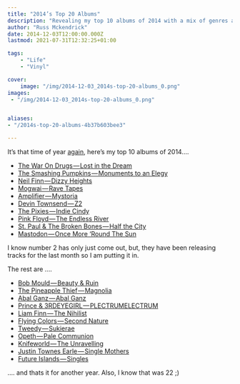 ```yaml
---
title: "2014’s Top 20 Albums"
description: "Revealing my top 10 albums of 2014 with a mix of genres and artists, plus additional favorites that almost made the cut, all available on Spotify."
author: "Russ Mckendrick"
date: 2014-12-03T12:00:00.000Z
lastmod: 2021-07-31T12:32:25+01:00

tags:
    - "Life"
    - "Vinyl"

cover:
    image: "/img/2014-12-03_2014s-top-20-albums_0.png" 
images:
 - "/img/2014-12-03_2014s-top-20-albums_0.png"


aliases:
- "/2014s-top-20-albums-4b37b603bee3"

---
```


It’s that time of year [again](/2013/12/08/top-10-2013/), here’s my top 10 albums of 2014….

- [The War On Drugs — Lost in the Dream](http://open.spotify.com/album/14xxjLlbGy8ACm4MorBjD5)
- [The Smashing Pumpkins — Monuments to an Elegy](http://open.spotify.com/album/7CBU0R0Rj9MaedvP3CKoj5)
- [Neil Finn — Dizzy Heights](http://open.spotify.com/album/6ajnvgSNv3H0cUn4kOVui6)
- [Mogwai — Rave Tapes](http://open.spotify.com/album/2fpcgO6HxWRz4u2dm3ECsH)
- [Amplifier — Mystoria](http://open.spotify.com/album/0EYy4iOYvfFp1zYgRW20jP)
- [Devin Townsend — Z2](http://open.spotify.com/album/2iYw6R8T4DycaeS3LUz575)
- [The Pixies — Indie Cindy](http://open.spotify.com/album/2buKtzUMKIsPcusMqnRYTk)
- [Pink Floyd — The Endless River](http://open.spotify.com/album/0fXAlQ9wTG2glNJvZEkBZc)
- [St. Paul & The Broken Bones — Half the City](http://open.spotify.com/album/2tqtj2GCsOGoYZWkhr81nW)
- [Mastodon — Once More ‘Round The Sun](http://open.spotify.com/album/7mEkBi9a2p2f1WQbnH8Qk5)

I know number 2 has only just come out, but, they have been releasing tracks for the last month so I am putting it in.

The rest are ….

- [Bob Mould — Beauty & Ruin](http://open.spotify.com/album/1Y4SnhJ0qALAVy2NYm5viY)
- [The Pineapple Thief — Magnolia](http://open.spotify.com/album/0X7LXGCRhhlwmLOMBsdmkp)
- [Abal Ganz — Abal Ganz](http://open.spotify.com/album/2iefRDPaHNo2bdYKQD4DpQ)
- [Prince & 3RDEYEGIRL — PLECTRUMELECTRUM](http://open.spotify.com/album/675uV1x91y53JcI7elQN2b)
- [Liam Finn — The Nihilist](http://open.spotify.com/album/6P0nAVCIAoFuOomJKulCSC)
- [Flying Colors — Second Nature](http://open.spotify.com/album/36MGBPCkP85WUf708MSNxW)
- [Tweedy — Sukierae](http://open.spotify.com/album/3xclzHODA8TUREPKjgEZhj)
- [Opeth — Pale Communion](http://open.spotify.com/album/0DLImjuzdrOBQKtYLlf3C5)
- [Knifeworld — The Unravelling](http://open.spotify.com/album/4oYZouptaiq0S74Lxwo6d4)
- [Justin Townes Earle — Single Mothers](http://open.spotify.com/album/0PoFGwkdrC11YIfat5NX22)
- [Future Islands — Singles](http://open.spotify.com/album/1dKh4z5Aayt8FFDWjO5FDh)

…. and thats it for another year. Also, I know that was 22 ;)
